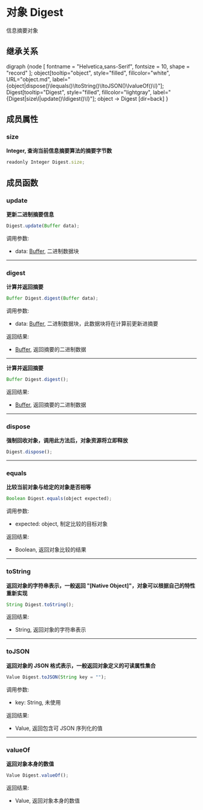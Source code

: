 # 对象 Digest
信息摘要对象

## 继承关系
<dot>digraph {node [ fontname = "Helvetica,sans-Serif", fontsize = 10, shape = "record" ];
object[tooltip="object", style="filled", fillcolor="white", URL="object.md", label="{object|dispose()\lequals()\ltoString()\ltoJSON()\lvalueOf()\l}"];
Digest[tooltip="Digest", style="filled", fillcolor="lightgray", label="{Digest|size\l|update()\ldigest()\l}"];
object -> Digest [dir=back]
}</dot>

## 成员属性
        
### size
**Integer, 查询当前信息摘要算法的摘要字节数**

```JavaScript
readonly Integer Digest.size;
```

## 成员函数
        
### update
**更新二进制摘要信息**

```JavaScript
Digest.update(Buffer data);
```

调用参数:
* data: [Buffer](Buffer.md), 二进制数据块

--------------------------
### digest
**计算并返回摘要**

```JavaScript
Buffer Digest.digest(Buffer data);
```

调用参数:
* data: [Buffer](Buffer.md), 二进制数据块，此数据块将在计算前更新进摘要

返回结果:
* [Buffer](Buffer.md), 返回摘要的二进制数据

--------------------------
**计算并返回摘要**

```JavaScript
Buffer Digest.digest();
```

返回结果:
* [Buffer](Buffer.md), 返回摘要的二进制数据

--------------------------
### dispose
**强制回收对象，调用此方法后，对象资源将立即释放**

```JavaScript
Digest.dispose();
```

--------------------------
### equals
**比较当前对象与给定的对象是否相等**

```JavaScript
Boolean Digest.equals(object expected);
```

调用参数:
* expected: object, 制定比较的目标对象

返回结果:
* Boolean, 返回对象比较的结果

--------------------------
### toString
**返回对象的字符串表示，一般返回 "[Native Object]"，对象可以根据自己的特性重新实现**

```JavaScript
String Digest.toString();
```

返回结果:
* String, 返回对象的字符串表示

--------------------------
### toJSON
**返回对象的 JSON 格式表示，一般返回对象定义的可读属性集合**

```JavaScript
Value Digest.toJSON(String key = "");
```

调用参数:
* key: String, 未使用

返回结果:
* Value, 返回包含可 JSON 序列化的值

--------------------------
### valueOf
**返回对象本身的数值**

```JavaScript
Value Digest.valueOf();
```

返回结果:
* Value, 返回对象本身的数值

